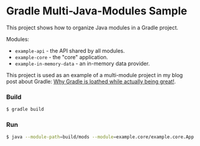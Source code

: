 # Gradle Multi-Java-Modules Sample

This project shows how to organize Java modules in a Gradle project.

Modules:

* `example-api` - the API shared by all modules.
* `example-core` - the "core" application.
* `example-in-memory-data` - an in-memory data provider. 

This project is used as an example of a multi-module project in my blog post about Gradle:
[Why Gradle is loathed while actually being great!](https://renato.athaydes.com/posts/gradle-loathed-but-great.html).

### Build

```bash
$ gradle build
```

### Run

```bash
$ java --module-path=build/mods --module=example.core/example.core.App <argument>
```
